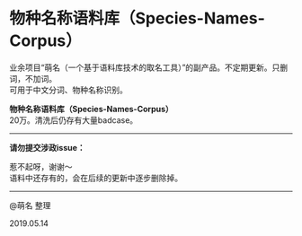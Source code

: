 # 物种名称语料库（Species-Names-Corpus）
业余项目“萌名（一个基于语料库技术的取名工具）”的副产品。不定期更新。只删词，不加词。</br>
可用于中文分词、物种名称识别。

<strong>物种名称语料库（Species-Names-Corpus）</strong></br>
20万。清洗后仍存有大量badcase。

---

<strong>请勿提交涉政issue：</strong>

惹不起呀，谢谢～</br>
语料中还存有的，会在后续的更新中逐步删除掉。</br>

---

@萌名 整理

2019.05.14
